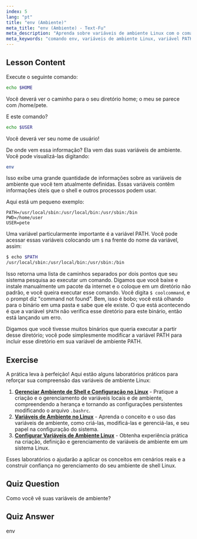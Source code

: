 ```yaml
---
index: 5
lang: "pt"
title: "env (Ambiente)"
meta_title: "env (Ambiente) - Text-Fu"
meta_description: "Aprenda sobre variáveis de ambiente Linux com o comando 'env'. Entenda as variáveis PATH, HOME e USER. Obtenha um guia para iniciantes para gerenciar seu ambiente Linux."
meta_keywords: "comando env, variáveis de ambiente Linux, variável PATH, tutorial Linux, Linux para iniciantes, variáveis de shell, guia Linux"
---
```


## Lesson Content

Execute o seguinte comando:

```bash
echo $HOME
```

Você deverá ver o caminho para o seu diretório home; o meu se parece com /home/pete.

E este comando?

```bash
echo $USER
```

Você deverá ver seu nome de usuário!

De onde vem essa informação? Ela vem das suas variáveis de ambiente. Você pode visualizá-las digitando:

```bash
env
```

Isso exibe uma grande quantidade de informações sobre as variáveis de ambiente que você tem atualmente definidas. Essas variáveis contêm informações úteis que o shell e outros processos podem usar.

Aqui está um pequeno exemplo:

```plaintext
PATH=/usr/local/sbin:/usr/local/bin:/usr/sbin:/bin
PWD=/home/user
USER=pete
```

Uma variável particularmente importante é a variável PATH. Você pode acessar essas variáveis colocando um `$` na frente do nome da variável, assim:

```bash
$ echo $PATH
/usr/local/sbin:/usr/local/bin:/usr/sbin:/bin
```

Isso retorna uma lista de caminhos separados por dois pontos que seu sistema pesquisa ao executar um comando. Digamos que você baixe e instale manualmente um pacote da internet e o coloque em um diretório não padrão, e você queira executar esse comando. Você digita `$ coolcommand`, e o prompt diz "command not found". Bem, isso é bobo; você está olhando para o binário em uma pasta e sabe que ele existe. O que está acontecendo é que a variável `$PATH` não verifica esse diretório para este binário, então está lançando um erro.

Digamos que você tivesse muitos binários que queria executar a partir desse diretório; você pode simplesmente modificar a variável PATH para incluir esse diretório em sua variável de ambiente PATH.

## Exercise

A prática leva à perfeição! Aqui estão alguns laboratórios práticos para reforçar sua compreensão das variáveis de ambiente Linux:

1. **[Gerenciar Ambiente de Shell e Configuração no Linux](https://labex.io/pt/labs/comptia-manage-shell-environment-and-configuration-in-linux-590838)** - Pratique a criação e o gerenciamento de variáveis locais e de ambiente, compreendendo a herança e tornando as configurações persistentes modificando o arquivo `.bashrc`.
2. **[Variáveis de Ambiente no Linux](https://labex.io/pt/labs/linux-environment-variables-in-linux-385274)** - Aprenda o conceito e o uso das variáveis de ambiente, como criá-las, modificá-las e gerenciá-las, e seu papel na configuração do sistema.
3. **[Configurar Variáveis de Ambiente Linux](https://labex.io/pt/labs/linux-configure-linux-environment-variables-437861)** - Obtenha experiência prática na criação, definição e gerenciamento de variáveis de ambiente em um sistema Linux.

Esses laboratórios o ajudarão a aplicar os conceitos em cenários reais e a construir confiança no gerenciamento do seu ambiente de shell Linux.

## Quiz Question

Como você vê suas variáveis de ambiente?

## Quiz Answer

env
